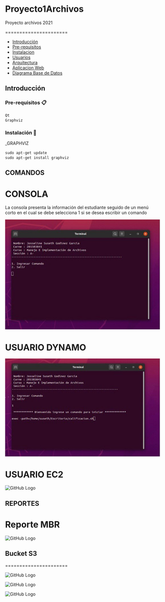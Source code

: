 # Proyecto1Archivos
Proyecto archivos 2021

======================

  - [Introducción](#introducción)
  - [Pre-requisitos](#introducción)
  - [Instalacion](#datos-estudiantes)
  - [Usuarios](#usuarios)
  - [Arquitectura](#arquitectura)
  - [Aplicacion Web](#aplicacion-web)
  - [Diagrama Base de Datos](#diagrama-base-de-datos)
 
  


## Introducción ##





### Pre-requisitos 📋

```
Qt
Graphviz

```

### Instalación 🔧

_GRAPHVIZ

```
sudo apt-get update
sudo apt-get install graphviz

```


## COMANDOS ##

CONSOLA
=====================
La consola presenta la información del estudiante seguido de un menú corto en el cual se debe selecciona 1 si se desea escribir un comando 

![GitHub Logo](/Fotos/IMAGEN1.jpg)



USUARIO DYNAMO
======================
![GitHub Logo](/Fotos/IMAGEN2.jpg)


USUARIO EC2
======================
![GitHub Logo](/Fotos/UsuarioEc2.PNG)






## REPORTES ##



Reporte MBR
======================
![GitHub Logo](/Fotos/recortebase.PNG)



## Bucket S3 ##
======================

![GitHub Logo](/Fotos/8a7911b9-c565-42d6-9dcc-55bf3c53789d.jpg)


![GitHub Logo](/Fotos/4effc9bc-2d8c-4b5e-8c2a-7ba4fd4f9c7c.jpg)


![GitHub Logo](/Fotos/40d018bd-91bd-4ed3-835b-91beea30f16d.jpg)



